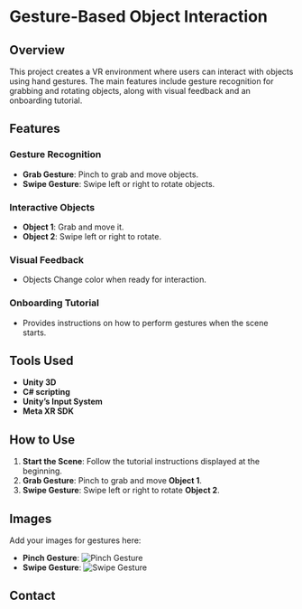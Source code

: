 # Gesture-Based Object Interaction

## Overview

This project creates a VR environment where users can interact with objects using hand gestures. The main features include gesture recognition for grabbing and rotating objects, along with visual feedback and an onboarding tutorial.

## Features

### Gesture Recognition
- **Grab Gesture**: Pinch to grab and move objects.
- **Swipe Gesture**: Swipe left or right to rotate objects.

### Interactive Objects
- **Object 1**: Grab and move it.
- **Object 2**: Swipe left or right to rotate.

### Visual Feedback
- Objects Change color when ready for interaction.

### Onboarding Tutorial
- Provides instructions on how to perform gestures when the scene starts.

## Tools Used
- **Unity 3D**
- **C# scripting**
- **Unity’s Input System**
- **Meta XR SDK**

## How to Use
1. **Start the Scene**: Follow the tutorial instructions displayed at the beginning.
2. **Grab Gesture**: Pinch to grab and move **Object 1**.
3. **Swipe Gesture**: Swipe left or right to rotate **Object 2**.

## Images

Add your images for gestures here:

- **Pinch Gesture**: ![Pinch Gesture](Sprites/Pinch.png)
- **Swipe Gesture**: ![Swipe Gesture](Sprites/SwipeBegin.png)

## Contact
